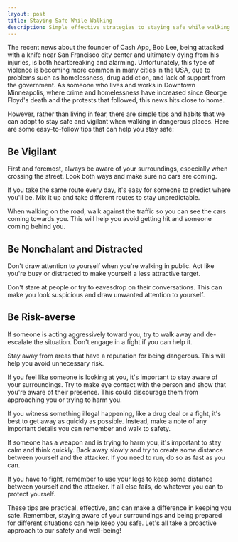 ```yaml
---
layout: post
title: Staying Safe While Walking
description: Simple effective strategies to staying safe while walking especially after the brutal stabbing of Bob Lee in San Francisco city center.
---
```


The recent news about the founder of Cash App, Bob Lee, being attacked with a knife near San Francisco city center and ultimately dying from his injuries, is both heartbreaking and alarming. Unfortunately, this type of violence is becoming more common in many cities in the USA, due to problems such as homelessness, drug addiction, and lack of support from the government. As someone who lives and works in Downtown Minneapolis, where crime and homelessness have increased since George Floyd's death and the protests that followed, this news hits close to home.

However, rather than living in fear, there are simple tips and habits that we can adopt to stay safe and vigilant when walking in dangerous places. Here are some easy-to-follow tips that can help you stay safe:

## Be Vigilant
First and foremost, always be aware of your surroundings, especially when crossing the street. Look both ways and make sure no cars are coming.

If you take the same route every day, it's easy for someone to predict where you'll be. Mix it up and take different routes to stay unpredictable.

When walking on the road, walk against the traffic so you can see the cars coming towards you. This will help you avoid getting hit and someone coming behind you.

## Be Nonchalant and Distracted
Don't draw attention to yourself when you're walking in public. Act like you're busy or distracted to make yourself a less attractive target.

Don't stare at people or try to eavesdrop on their conversations. This can make you look suspicious and draw unwanted attention to yourself.

## Be Risk-averse
If someone is acting aggressively toward you, try to walk away and de-escalate the situation. Don't engage in a fight if you can help it.

Stay away from areas that have a reputation for being dangerous. This will help you avoid unnecessary risk.

If you feel like someone is looking at you, it's important to stay aware of your surroundings. Try to make eye contact with the person and show that you're aware of their presence. This could discourage them from approaching you or trying to harm you.

If you witness something illegal happening, like a drug deal or a fight, it's best to get away as quickly as possible. Instead, make a note of any important details you can remember and walk to safety.

If someone has a weapon and is trying to harm you, it's important to stay calm and think quickly. Back away slowly and try to create some distance between yourself and the attacker. If you need to run, do so as fast as you can.

If you have to fight, remember to use your legs to keep some distance between yourself and the attacker. If all else fails, do whatever you can to protect yourself.

These tips are practical, effective, and can make a difference in keeping you safe. Remember, staying aware of your surroundings and being prepared for different situations can help keep you safe. Let's all take a proactive approach to our safety and well-being!
